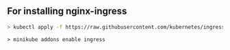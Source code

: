 ## For installing nginx-ingress

```bash
> kubectl apply -f https://raw.githubusercontent.com/kubernetes/ingress-nginx/master/deploy/mandatory.yaml
```

```shell
> minikube addons enable ingress
```